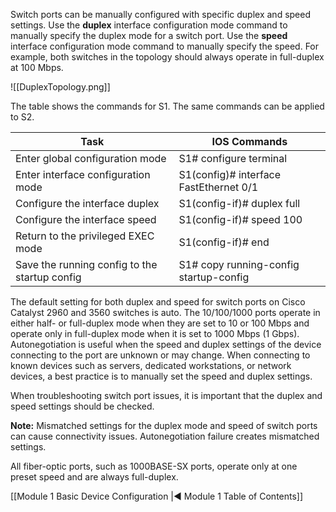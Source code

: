 Switch ports can be manually configured with specific duplex and speed settings. Use the **duplex** interface configuration mode command to manually specify the duplex mode for a switch port. Use the **speed** interface configuration mode command to manually specify the speed. For example, both switches in the topology should always operate in full-duplex at 100 Mbps.

![[DuplexTopology.png]]

The table shows the commands for S1. The same commands can be applied to S2.

| Task                                          | IOS Commands                           |
| --------------------------------------------- | -------------------------------------- |
| Enter global configuration mode               | S1# configure terminal                 |
| Enter interface configuration mode            | S1(config)# interface FastEthernet 0/1 |
| Configure the interface duplex                | S1(config-if)# duplex full             |
| Configure the interface speed                 | S1(config-if)# speed 100               |
| Return to the privileged EXEC mode            | S1(config-if)# end                     |
| Save the running config to the startup config | S1# copy running-config startup-config |

The default setting for both duplex and speed for switch ports on Cisco Catalyst 2960 and 3560 switches is auto. The 10/100/1000 ports operate in either half- or full-duplex mode when they are set to 10 or 100 Mbps and operate only in full-duplex mode when it is set to 1000 Mbps (1 Gbps). Autonegotiation is useful when the speed and duplex settings of the device connecting to the port are unknown or may change. When connecting to known devices such as servers, dedicated workstations, or network devices, a best practice is to manually set the speed and duplex settings.

When troubleshooting switch port issues, it is important that the duplex and speed settings should be checked.

**Note:** Mismatched settings for the duplex mode and speed of switch ports can cause connectivity issues. Autonegotiation failure creates mismatched settings.

All fiber-optic ports, such as 1000BASE-SX ports, operate only at one preset speed and are always full-duplex.

[[Module 1 Basic Device Configuration |◀ Module 1 Table of Contents]]